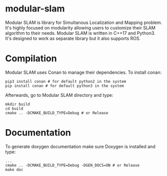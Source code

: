 # modular-slam

Modular SLAM is library for Simultanous Localization and Mapping problem. It's highly focused on modularity allowing users to customize their SLAM algorithm to their needs.
Modular SLAM is written in C++17 and Python3. It's designed to work as separate library but it also supports ROS.


# Compilation

Modular SLAM uses Conan to manage their dependencies. To install conan:

```
pip3 install conan # for default python2 in the system
pip install conan # for default python3 in the system
```

Afterwards, go to Modular SLAM directory and type:

```
mkdir build
cd build
cmake .. -DCMAKE_BUILD_TYPE=Debug # or Release
```


# Documentation

To generate doxygen documentation make sure Doxygen is installed and type:


```
...
cmake .. -DCMAKE_BUILD_TYPE=Debug -DGEN_DOCS=ON # or Release
make doc
```
